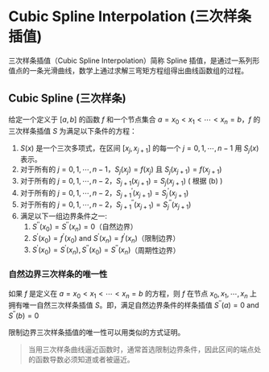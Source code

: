 # Cubic Spline Interpolation (三次样条插值)

三次样条插值（Cubic Spline Interpolation）简称 Spline 插值，是通过一系列形值点的一条光滑曲线，数学上通过求解三弯矩方程组得出曲线函数组的过程。

## Cubic Spline (三次样条)

给定一个定义于 $[a, b]$ 的函数 $f$ 和一个节点集合 $a=x_{0}<x_{1}<\cdots<x_{n}=b$，$f$ 的三次样条插值 $S$ 为满足以下条件的方程：

1. $S(x)$ 是一个三次多项式，在区间 $\left[x_{j}, x_{j+1}\right]$ 的每一个 $j=0,1, \cdots, n-1$ 用 $S_{j}(x)$ 表示。
2. 对于所有的 $j=0,1, \cdots, n-1$，$S_{j}\left(x_{j}\right)=f\left(x_{j}\right)$ 且 $S_{j}\left(x_{j+1}\right)=f\left(x_{j+1}\right)$
3. 对于所有的 $j=0,1, \cdots, n-2$，$S_{j+1}\left(x_{j+1}\right)=S_{j}\left(x_{j+1}\right)$  ( 根据 (b) )
4. 对于所有的 $j=0,1, \cdots, n-2$，$S_{j+1}^{\prime}\left(x_{j+1}\right)=S_{j}^{\prime}\left(x_{j+1}\right)$ 
5. 对于所有的 $j=0,1, \cdots, n-2$，$S_{j+1}^{\prime \prime}\left(x_{j+1}\right)=S_{j}^{\prime \prime}\left(x_{j+1}\right)$ 
6. 满足以下一组边界条件之一:
   1. $S^{\prime \prime}\left(x_{0}\right)=S^{\prime \prime}\left(x_{n}\right)=0$（自然边界）
   2. $S^{\prime}\left(x_{0}\right)=f^{\prime}\left(x_{0}\right)$ and $S^{\prime}\left(x_{n}\right)=f^{\prime}\left(x_{n}\right)$（限制边界）
   3. $S^{\prime}\left(x_{0}\right)=S^{\prime}\left(x_{n}\right), S^{\prime \prime}\left(x_{0}\right)=S^{\prime \prime}\left(x_{n}\right)$（周期性边界）

### 自然边界三次样条的唯一性
如果 $f$ 是定义在 $a=x_{0}<x_{1}<\cdots<x_{n}=b$ 的方程，则 $f$ 在节点 $x_{0}, x_{1}, \cdots, x_{n}$ 上拥有唯一自然三次样条插值 $S$。即，满足自然边界条件的样条插值 $S^{\prime \prime}(a)=0$ and $S^{\prime \prime}(b)=0$

限制边界三次样条插值的唯一性可以用类似的方式证明。

> 当用三次样条曲线逼近函数时，通常首选限制边界条件，因此区间的端点处的函数导数必须知道或者被逼近。

